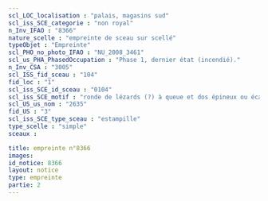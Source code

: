 ```yaml
---
scl_LOC_localisation : "palais, magasins sud"
scl_iss_SCE_categorie : "non royal"
n_Inv_IFAO : "8366"
nature_scelle : "empreinte de sceau sur scellé"
typeObjet : "Empreinte"
scl_PHO_no_photo_IFAO : "NU_2008_3461"
scl_us_PHA_PhasedOccupation : "Phase 1, dernier état (incendié)."
n_Inv_CSA : "3005"
scl_ISS_fid_sceau : "104"
fid_loc : "1"
scl_iss_SCE_id_sceau : "0104"
scl_iss_SCE_motif : "ronde de lézards (?) à queue et dos épineux ou écailleux, …"
scl_US_us_nom : "2635"
fid_US : "3"
scl_iss_SCE_type_sceau : "estampille"
type_scelle : "simple"
sceaux :

title: empreinte n°8366
images: 
id_notice: 8366
layout: notice
type: empreinte
partie: 2
---
```

